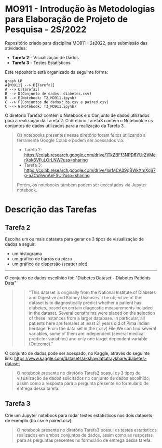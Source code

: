# MO911 - Introdução às Metodologias para Elaboração de Projeto de Pesquisa - 2S/2022

Repositório criado para disciplina MO911 - 2s2022, para submissão das atividades:
* **Tarefa 2** - Visualização de Dados
* **Tarefa 3** - Testes Estatísticos

Este repositório está organizado da seguinte forma: 

```mermaid
graph LR
A[MO911] --> B[Tarefa2]
A --> C[Tarefa3]
B --> D(Conjunto de dados: diabetes.csv)
B --> E(Notebook: T2_MO911.ipynb)
C --> F(Conjuntos de dados: bp.csv e paired.csv)
C --> G(Notebook: T3_MO911.ipynb)
```

O diretório Tarefa2 contém o Notebook e o Conjunto de dados utilizados para a realização da Tarefa 2. 
O diretório Tarefa3 contém o Notebook e os conjuntos de dados utilizados para a realização da Tarefa 3. 

> Os notebooks presentes nesse diretório foram feitos utilizando a ferramente Google Colab e podem ser acessados via: 
> * Tarefa 2: https://colab.research.google.com/drive/1TkZBFf3NPD6YUrZVMerXok6VFuLOrLNW?usp=sharing
> * Tarefa 3: https://colab.research.google.com/drive/1orMCA09qBWkXmXg67g-aZCu9wnAnFSUl?usp=sharing
> 
> Porém, os notebooks também podem ser executados via Jupyter notebook.


# Descrição das Tarefas

## Tarefa 2
Escolha um ou mais datasets para gerar os 3 tipos de visualização de dados a seguir:
- um histograma
- um gráfico de barras ou pizza
- um gráfico de dispersão (scatter plot)

------
O conjunto de dados escolhido foi: "Diabetes Dataset - Diabetes Patients Data"
>> "This dataset is originally from the National Institute of Diabetes and Digestive and Kidney Diseases. The objective of the dataset is to diagnostically predict whether a patient has diabetes, based on certain diagnostic measurements included in the dataset. Several constraints were placed on the selection of these instances from a larger database. In particular, all patients here are females at least 21 years old of Pima Indian heritage. From the data set in the (.csv) File We can find several variables, some of them are independent (several medical predictor variables) and only one target dependent variable (Outcome)."

O conjunto de dados pode ser acessado, no Kaggle, através do seguinte link: https://www.kaggle.com/datasets/akshaydattatraykhare/diabetes-dataset



> O notebook presente no diretório Tarefa2 possui os 3 tipos de visualização de dados solicitados no conjunto de dados escolhido, assim como a resposta para a pergunta presente no formulário de entrega dessa tarefa.

## Tarefa 3
Crie um Jupyter notebook para rodar testes estatísticos nos dois datasets de exemplo (bp.csv e paired.csv). 

> O notebook presente no diretório Tarefa3 possui os testes estatísticos realizados em ambos conjuntos de dados, assim como as respostas para as perguntas presentes no formulário de entrega dessa tarefa.
